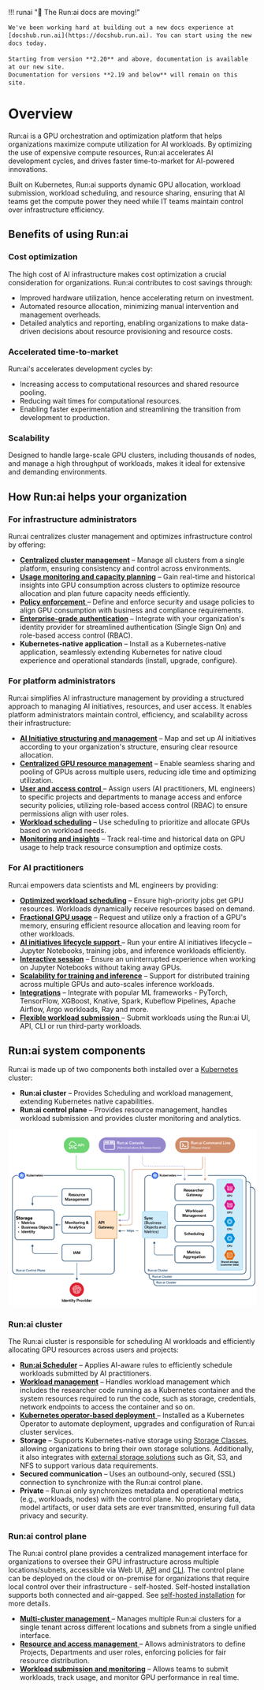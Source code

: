 !!! runai "📣 The Run:ai docs are moving!"
   
    We've been working hard at building out a new docs experience at [docshub.run.ai](https://docshub.run.ai). You can start using the new docs today.

    Starting from version **2.20** and above, documentation is available at our new site.
    Documentation for versions **2.19 and below** will remain on this site.


# Overview

Run:ai is a GPU orchestration and optimization platform that helps organizations maximize compute utilization for AI workloads. By optimizing the use of expensive compute resources, Run:ai accelerates AI development cycles, and drives faster time-to-market for AI-powered innovations.

Built on Kubernetes, Run:ai supports dynamic GPU allocation, workload submission, workload scheduling, and resource sharing, ensuring that AI teams get the compute power they need while IT teams maintain control over infrastructure efficiency.

## Benefits of using Run:ai

### Cost optimization

The high cost of AI infrastructure makes cost optimization a crucial consideration for organizations. Run:ai contributes to cost savings through:

* Improved hardware utilization, hence accelerating return on investment.
* Automated resource allocation, minimizing manual intervention and management overheads.
* Detailed analytics and reporting, enabling organizations to make data-driven decisions about resource provisioning and resource costs.

### Accelerated time-to-market

Run:ai's accelerates development cycles by:

* Increasing access to computational resources and shared resource pooling.
* Reducing wait times for computational resources.
* Enabling faster experimentation and streamlining the transition from development to production.

### Scalability

Designed to handle large-scale GPU clusters, including thousands of nodes, and manage a high throughput of workloads, makes it ideal for extensive and demanding environments.

## How Run:ai helps your organization

### For infrastructure administrators

Run:ai centralizes cluster management and optimizes infrastructure control by offering:

* [**Centralized cluster management**](../admin/config/clusters.md) – Manage all clusters from a single platform, ensuring consistency and control across environments.
* [**Usage monitoring and capacity planning**](../platform-admin/performance/dashboard-analysis.md) – Gain real-time and historical insights into GPU consumption across clusters to optimize resource allocation and plan future capacity needs efficiently.
* [**Policy enforcement** ](../platform-admin/workloads/policies/overview.md)– Define and enforce security and usage policies to align GPU consumption with business and compliance requirements.
* [**Enterprise-grade authentication**](../admin/authentication/authentication-overview.md) – Integrate with your organization's identity provider for streamlined authentication (Single Sign On) and role-based access control (RBAC).
* **Kubernetes-native application** – Install as a Kubernetes-native application, seamlessly extending Kubernetes for native cloud experience and operational standards (install, upgrade, configure).

### For platform administrators

Run:ai simplifies AI infrastructure management by providing a structured approach to managing AI initiatives, resources, and user access. It enables platform administrators maintain control, efficiency, and scalability across their infrastructure:

* [**AI Initiative structuring and management**](../platform-admin/aiinitiatives/overview.md#mapping-your-organization) – Map and set up AI initiatives according to your organization's structure, ensuring clear resource allocation.
* [**Centralized GPU resource management**](../platform-admin/aiinitiatives/overview.md#mapping-your-resources) – Enable seamless sharing and pooling of GPUs across multiple users, reducing idle time and optimizing utilization.
* [**User and access control** ](../platform-admin/aiinitiatives/overview.md#assigning-users-to-projects-and-departments)– Assign users (AI practitioners, ML engineers) to specific projects and departments to manage access and enforce security policies, utilizing role-based access control (RBAC) to ensure permissions align with user roles.
* [**Workload scheduling**](../Researcher/scheduling/how-the-scheduler-works.md) – Use scheduling to prioritize and allocate GPUs based on workload needs.
* [**Monitoring and insights**](../platform-admin/performance/dashboard-analysis.md) – Track real-time and historical data on GPU usage to help track resource consumption and optimize costs.

### For AI practitioners

Run:ai empowers data scientists and ML engineers by providing:

* [**Optimized workload scheduling**](../Researcher/scheduling/how-the-scheduler-works.md) – Ensure high-priority jobs get GPU resources. Workloads dynamically receive resources based on demand.
* [**Fractional GPU usage**](../Researcher/scheduling/fractions.md) – Request and utilize only a fraction of a GPU's memory, ensuring efficient resource allocation and leaving room for other workloads.
* [**AI initiatives lifecycle support** ](../platform-admin/workloads/overviews/introduction-to-workloads.md)– Run your entire AI initiatives lifecycle – Jupyter Notebooks, training jobs, and inference workloads efficiently.
* [**Interactive session**](../platform-admin/workloads/overviews/workload-types.md) – Ensure an uninterrupted experience when working on Jupyter Notebooks without taking away GPUs.
* [**Scalability for training and inference**](../platform-admin/workloads/overviews/workload-types.md) – Support for distributed training across multiple GPUs and auto-scales inference workloads.
* [**Integrations**](../platform-admin/integrations/integration-overview.md) – Integrate with popular ML frameworks - PyTorch, TensorFlow, XGBoost, Knative, Spark, Kubeflow Pipelines, Apache Airflow, Argo workloads, Ray and more.
* [**Flexible workload submission** ](../platform-admin/workloads/overviews/introduction-to-workloads.md) – Submit workloads using the Run:ai UI, API, CLI or run third-party workloads.

## Run:ai system components

Run:ai is made up of two components both installed over a [Kubernetes](https://kubernetes.io) cluster:

* **Run:ai cluster** – Provides Scheduling and workload management, extending Kubernetes native capabilities.
* **Run:ai control plane** – Provides resource management, handles workload submission and provides cluster monitoring and analytics.

![multi-cluster-architecture](img/multi-cluster-architecture.png)

### Run:ai cluster

The Run:ai cluster is responsible for scheduling AI workloads and efficiently allocating GPU resources across users and projects:

* [**Run:ai Scheduler**](../Researcher/scheduling/the-runai-scheduler.md) – Applies AI-aware rules to efficiently schedule workloads submitted by AI practitioners.
* [**Workload management**](../platform-admin/workloads/overviews/introduction-to-workloads.md) – Handles workload management which includes the researcher code running as a Kubernetes container and the system resources required to run the code, such as storage, credentials, network endpoints to access the container and so on.
* [**Kubernetes operator-based deployment** ](https://kubernetes.io/docs/concepts/extend-kubernetes/operator/)– Installed as a Kubernetes Operator to automate deployment, upgrades and configuration of Run:ai cluster services.
* **Storage** – Supports Kubernetes-native storage using [Storage Classes](https://kubernetes.io/docs/concepts/storage/storage-classes/), allowing organizations to bring their own storage solutions. Additionally, it also integrates with [external storage solutions](../platform-admin/workloads/assets/overview.md) such as Git, S3, and NFS to support various data requirements.
* **Secured communication** – Uses an outbound-only, secured (SSL) connection to synchronize with the Run:ai control plane.
* **Private** – Run:ai only synchronizes metadata and operational metrics (e.g., workloads, nodes) with the control plane. No proprietary data, model artifacts, or user data sets are ever transmitted, ensuring full data privacy and security.

### Run:ai control plane

The Run:ai control plane provides a centralized management interface for organizations to oversee their GPU infrastructure across multiple locations/subnets, accessible via Web UI, [API](../developer/overview-developer.md) and [CLI](../Researcher/cli-reference/new-cli/runai.md). The control plane can be deployed on the cloud or on-premise for organizations that require local control over their infrastructure - self-hosted. Self-hosted installation supports both connected and air-gapped. See [self-hosted installation](../admin/runai-setup/self-hosted/overview.md) for more details.

* [**Multi-cluster management** ](../admin/config/clusters.md)– Manages multiple Run:ai clusters for a single tenant across different locations and subnets from a single unified interface.
* [**Resource and access management** ](../platform-admin/aiinitiatives/overview.md)– Allows administrators to define Projects, Departments and user roles, enforcing policies for fair resource distribution.
* [**Workload submission and monitoring**](../platform-admin/workloads/overviews/managing-workloads.md) – Allows teams to submit workloads, track usage, and monitor GPU performance in real time.
